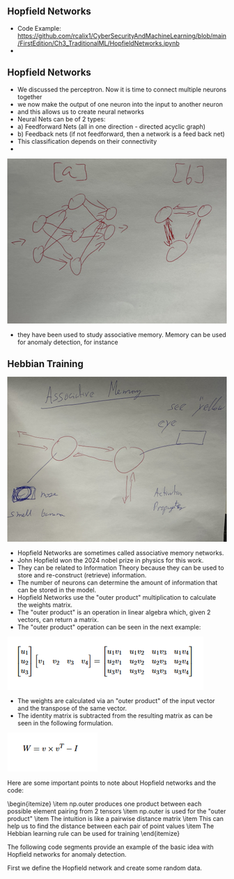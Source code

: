 ## Hopfield Networks

* Code Example: https://github.com/rcalix1/CyberSecurityAndMachineLearning/blob/main/FirstEdition/Ch3_TraditionalML/HopfieldNetworks.ipynb
* 

## Hopfield Networks

* We discussed the perceptron. Now it is time to connect multiple neurons together
* we now make the output of one neuron into the input to another neuron
* and this allows us to create neural networks
* Neural Nets can be of 2 types:
* a) Feedforward Nets (all in one direction - directed acyclic graph)
* b) Feedback nets (if not feedforward, then a network is a feed back net)
* This classification depends on their connectivity
* 

![feedBack](feedBackNets.jpeg)

* they have been used to study associative memory. Memory can be used for anomaly detection, for instance

## Hebbian Training

![hebb](hebbBanana.jpeg)

* Hopfield Networks  are sometimes called associative memory networks.
* John Hopfield won the 2024 nobel prize in physics for this work.
* They can be related to Information Theory because they can be used to store and re-construct (retrieve) information.
* The number of neurons can determine the amount of information that can be stored in the model.
* Hopfield Networks use the "outer product" multiplication to calculate the weights matrix.
* The "outer product" is an operation in linear algebra which, given 2 vectors, can return a matrix.
* The "outer product" operation can be seen in the next example:



 ![outerProd](outerProd.png)



* The weights are calculated via an "outer product" of the input vector and the transpose of the same vector.
* The identity matrix is subtracted from the resulting matrix as can be seen in the following formulation.

 ![ousdsrProd](weightsCalc.png)

Here are some important points to note about Hopfield networks and the code:

\begin{itemize}
    \item np.outer produces one product between each possible element pairing from 2 tensors
    \item np.outer is used for the "outer product" 
    \item The intuition is like a pairwise distance matrix
    \item This can help us to find the distance between each pair of point values
    \item The Hebbian learning rule can be used for training 
\end{itemize}


The following code segments provide an example of the basic idea with Hopfield networks for anomaly detection. 

First we define the Hopfield network and create some random data. 




